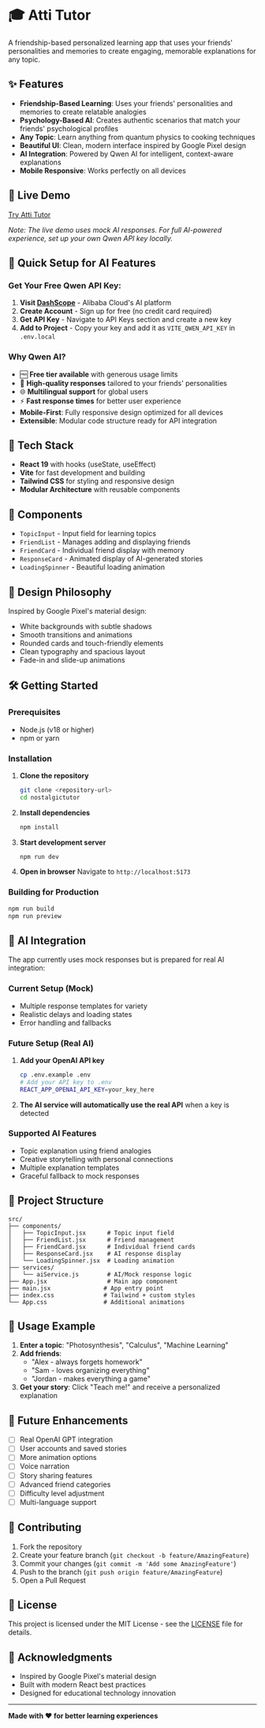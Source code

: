 # 🎓 Atti Tutor

A friendship-based personalized learning app that uses your friends' personalities and memories to create engaging, memorable explanations for any topic.

## ✨ Features

- **Friendship-Based Learning**: Uses your friends' personalities and memories to create relatable analogies
- **Psychology-Based AI**: Creates authentic scenarios that match your friends' psychological profiles
- **Any Topic**: Learn anything from quantum physics to cooking techniques
- **Beautiful UI**: Clean, modern interface inspired by Google Pixel design
- **AI Integration**: Powered by Qwen AI for intelligent, context-aware explanations
- **Mobile Responsive**: Works perfectly on all devices

## 🚀 Live Demo

[Try Atti Tutor](https://smdhussain06.github.io/AttiTutor/)

*Note: The live demo uses mock AI responses. For full AI-powered experience, set up your own Qwen API key locally.*

## 🔑 Quick Setup for AI Features

### Get Your Free Qwen API Key:

1. **Visit [DashScope](https://dashscope.aliyun.com/)** - Alibaba Cloud's AI platform
2. **Create Account** - Sign up for free (no credit card required)
3. **Get API Key** - Navigate to API Keys section and create a new key
4. **Add to Project** - Copy your key and add it as `VITE_QWEN_API_KEY` in `.env.local`

### Why Qwen AI?
- 🆓 **Free tier available** with generous usage limits
- 🧠 **High-quality responses** tailored to your friends' personalities  
- 🌐 **Multilingual support** for global users
- ⚡ **Fast response times** for better user experience
- **Mobile-First**: Fully responsive design optimized for all devices
- **Extensible**: Modular code structure ready for API integration

## 🚀 Tech Stack

- **React 19** with hooks (useState, useEffect)
- **Vite** for fast development and building
- **Tailwind CSS** for styling and responsive design
- **Modular Architecture** with reusable components

## 📱 Components

- `TopicInput` - Input field for learning topics
- `FriendList` - Manages adding and displaying friends
- `FriendCard` - Individual friend display with memory
- `ResponseCard` - Animated display of AI-generated stories
- `LoadingSpinner` - Beautiful loading animation

## 🎨 Design Philosophy

Inspired by Google Pixel's material design:
- White backgrounds with subtle shadows
- Smooth transitions and animations
- Rounded cards and touch-friendly elements
- Clean typography and spacious layout
- Fade-in and slide-up animations

## 🛠️ Getting Started

### Prerequisites
- Node.js (v18 or higher)
- npm or yarn

### Installation

1. **Clone the repository**
   ```bash
   git clone <repository-url>
   cd nostalgictutor
   ```

2. **Install dependencies**
   ```bash
   npm install
   ```

3. **Start development server**
   ```bash
   npm run dev
   ```

4. **Open in browser**
   Navigate to `http://localhost:5173`

### Building for Production

```bash
npm run build
npm run preview
```

## 🤖 AI Integration

The app currently uses mock responses but is prepared for real AI integration:

### Current Setup (Mock)
- Multiple response templates for variety
- Realistic delays and loading states
- Error handling and fallbacks

### Future Setup (Real AI)
1. **Add your OpenAI API key**
   ```bash
   cp .env.example .env
   # Add your API key to .env
   REACT_APP_OPENAI_API_KEY=your_key_here
   ```

2. **The AI service will automatically use the real API** when a key is detected

### Supported AI Features
- Topic explanation using friend analogies
- Creative storytelling with personal connections
- Multiple explanation templates
- Graceful fallback to mock responses

## 📁 Project Structure

```
src/
├── components/
│   ├── TopicInput.jsx      # Topic input field
│   ├── FriendList.jsx      # Friend management
│   ├── FriendCard.jsx      # Individual friend cards
│   ├── ResponseCard.jsx    # AI response display
│   └── LoadingSpinner.jsx  # Loading animation
├── services/
│   └── aiService.js        # AI/Mock response logic
├── App.jsx                 # Main app component
├── main.jsx               # App entry point
├── index.css              # Tailwind + custom styles
└── App.css                # Additional animations
```

## 🎯 Usage Example

1. **Enter a topic**: "Photosynthesis", "Calculus", "Machine Learning"
2. **Add friends**: 
   - "Alex - always forgets homework"
   - "Sam - loves organizing everything"
   - "Jordan - makes everything a game"
3. **Get your story**: Click "Teach me!" and receive a personalized explanation

## 🔮 Future Enhancements

- [ ] Real OpenAI GPT integration
- [ ] User accounts and saved stories
- [ ] More animation options
- [ ] Voice narration
- [ ] Story sharing features
- [ ] Advanced friend categories
- [ ] Difficulty level adjustment
- [ ] Multi-language support

## 🤝 Contributing

1. Fork the repository
2. Create your feature branch (`git checkout -b feature/AmazingFeature`)
3. Commit your changes (`git commit -m 'Add some AmazingFeature'`)
4. Push to the branch (`git push origin feature/AmazingFeature`)
5. Open a Pull Request

## 📄 License

This project is licensed under the MIT License - see the [LICENSE](LICENSE) file for details.

## 🙏 Acknowledgments

- Inspired by Google Pixel's material design
- Built with modern React best practices
- Designed for educational technology innovation

---

**Made with ❤️ for better learning experiences**
